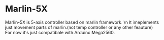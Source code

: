 # Marlin-5X
Marlin-5X is 5-axis controller based on marlin framework. \n
It imeplements just movement parts of marlin.(not temp controller or any other feauture)
For now it's just compatibale with Arduino Mega2560.
